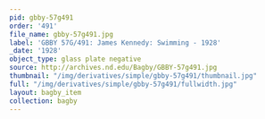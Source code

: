 ```yaml
---
pid: gbby-57g491
order: '491'
file_name: gbby-57g491.jpg
label: 'GBBY 57G/491: James Kennedy: Swimming - 1928'
_date: '1928'
object_type: glass plate negative
source: http://archives.nd.edu/Bagby/GBBY-57g491.jpg
thumbnail: "/img/derivatives/simple/gbby-57g491/thumbnail.jpg"
full: "/img/derivatives/simple/gbby-57g491/fullwidth.jpg"
layout: bagby_item
collection: bagby
---
```

